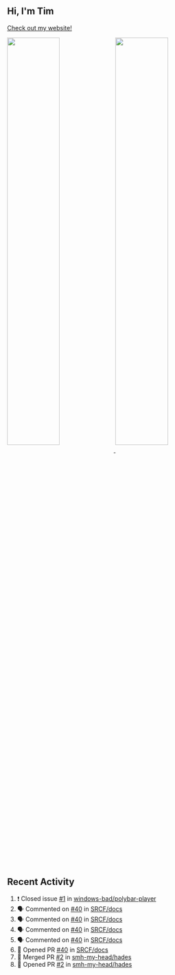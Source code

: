 <h2 color="#bd93f9">Hi, I'm Tim</h2>

[Check out my website!](https://tim.clifford.lol)

<a href="https://github.com/anuraghazra/github-readme-stats">
  <img align="center" src="https://github-readme-stats.vercel.app/api/top-langs/?username=tim-clifford&layout=compact&theme=dracula&langs_count=6&hide_border=true&card_width=445" width=49.3%/>
</a>
<a href="https://github.com/anuraghazra/github-readme-stats">
  <img align="center" src="https://github-readme-stats.vercel.app/api?username=tim-clifford&show_icons=true&theme=dracula&include_all_commits=true&hide_title=true&count_private=true&hide_border=true" width=49.3%/>
</a>

<h2 color="#ffb86c">Recent Activity</h2>

<!--START_SECTION:activity-->

1. ❗️ Closed issue [#1](https://github.com/windows-bad/polybar-player/issues/1) in [windows-bad/polybar-player](https://github.com/windows-bad/polybar-player)
2. 🗣 Commented on [#40](https://github.com/SRCF/docs/issues/40) in [SRCF/docs](https://github.com/SRCF/docs)
3. 🗣 Commented on [#40](https://github.com/SRCF/docs/issues/40) in [SRCF/docs](https://github.com/SRCF/docs)
4. 🗣 Commented on [#40](https://github.com/SRCF/docs/issues/40) in [SRCF/docs](https://github.com/SRCF/docs)
5. 🗣 Commented on [#40](https://github.com/SRCF/docs/issues/40) in [SRCF/docs](https://github.com/SRCF/docs)
6. 💪 Opened PR [#40](https://github.com/SRCF/docs/pull/40) in [SRCF/docs](https://github.com/SRCF/docs)
7. 🎉 Merged PR [#2](https://github.com/smh-my-head/hades/pull/2) in [smh-my-head/hades](https://github.com/smh-my-head/hades)
8. 💪 Opened PR [#2](https://github.com/smh-my-head/hades/pull/2) in [smh-my-head/hades](https://github.com/smh-my-head/hades)
   <!--END_SECTION:activity-->
